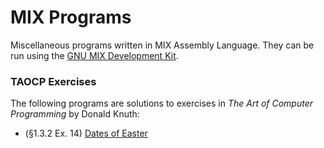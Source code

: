 # MIX Programs

Miscellaneous programs written in MIX Assembly Language. They can be run using the [GNU MIX Development Kit](https://www.gnu.org/software/mdk/).

### TAOCP Exercises
The following programs are solutions to exercises in _The Art of Computer Programming_ by Donald Knuth:

+ (§1.3.2 Ex. 14) [Dates of Easter](easter.mixal)
